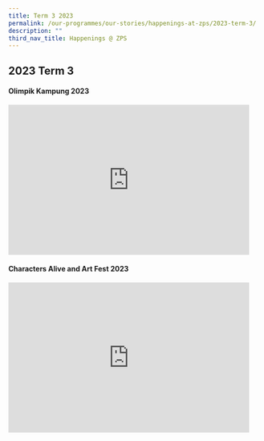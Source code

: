 ```yaml
---
title: Term 3 2023
permalink: /our-programmes/our-stories/happenings-at-zps/2023-term-3/
description: ""
third_nav_title: Happenings @ ZPS
---
```

## 2023 Term 3
<h4><strong>Olimpik Kampung 2023</strong></h4>
<iframe src="https://docs.google.com/presentation/d/e/2PACX-1vTMPM_MzirHpxQ1cMrwnLqCHshoBqngyqGOaWBevm1hMoLRQK3NnxrCpftBrXXUjyq65UA2r9ubJeNc/embed?start=true&amp;loop=true&amp;delayms=3000" frameborder="0" width="480" height="299" allowfullscreen="true"></iframe>

<h4><strong>Characters Alive and Art Fest 2023</strong></h4>
<iframe src="https://docs.google.com/presentation/d/e/2PACX-1vRM0h51AL2RrD6-7gy7P1eUfuRMxv5pgg6sf-sWBGXhkcwvqTDO9jAawdR3tYOCY-wSVWye1PbQnAR4/embed?start=true&amp;loop=true&amp;delayms=10000" frameborder="0" width="480" height="299" allowfullscreen="true"></iframe>